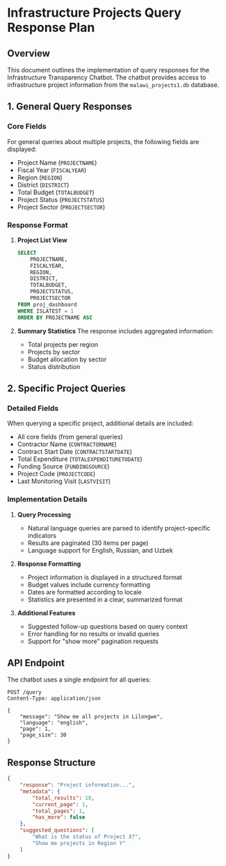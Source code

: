 # Infrastructure Projects Query Response Plan

## Overview
This document outlines the implementation of query responses for the Infrastructure Transparency Chatbot. The chatbot provides access to infrastructure project information from the `malawi_projects1.db` database.

## 1. General Query Responses

### Core Fields
For general queries about multiple projects, the following fields are displayed:
- Project Name (`PROJECTNAME`)
- Fiscal Year (`FISCALYEAR`)
- Region (`REGION`)
- District (`DISTRICT`)
- Total Budget (`TOTALBUDGET`)
- Project Status (`PROJECTSTATUS`)
- Project Sector (`PROJECTSECTOR`)

### Response Format
1. **Project List View**
   ```sql
   SELECT 
       PROJECTNAME,
       FISCALYEAR,
       REGION,
       DISTRICT,
       TOTALBUDGET,
       PROJECTSTATUS,
       PROJECTSECTOR
   FROM proj_dashboard 
   WHERE ISLATEST = 1
   ORDER BY PROJECTNAME ASC
   ```

2. **Summary Statistics**
   The response includes aggregated information:
   - Total projects per region
   - Projects by sector
   - Budget allocation by sector
   - Status distribution

## 2. Specific Project Queries

### Detailed Fields
When querying a specific project, additional details are included:
- All core fields (from general queries)
- Contractor Name (`CONTRACTORNAME`)
- Contract Start Date (`CONTRACTSTARTDATE`)
- Total Expenditure (`TOTALEXPENDITURETODATE`)
- Funding Source (`FUNDINGSOURCE`)
- Project Code (`PROJECTCODE`)
- Last Monitoring Visit (`LASTVISIT`)

### Implementation Details

1. **Query Processing**
   - Natural language queries are parsed to identify project-specific indicators
   - Results are paginated (30 items per page)
   - Language support for English, Russian, and Uzbek

2. **Response Formatting**
   - Project information is displayed in a structured format
   - Budget values include currency formatting
   - Dates are formatted according to locale
   - Statistics are presented in a clear, summarized format

3. **Additional Features**
   - Suggested follow-up questions based on query context
   - Error handling for no results or invalid queries
   - Support for "show more" pagination requests

## API Endpoint

The chatbot uses a single endpoint for all queries:
```
POST /query
Content-Type: application/json

{
    "message": "Show me all projects in Lilongwe",
    "language": "english",
    "page": 1,
    "page_size": 30
}
```

## Response Structure
```json
{
    "response": "Project information...",
    "metadata": {
        "total_results": 10,
        "current_page": 1,
        "total_pages": 1,
        "has_more": false
    },
    "suggested_questions": [
        "What is the status of Project X?",
        "Show me projects in Region Y"
    ]
}
